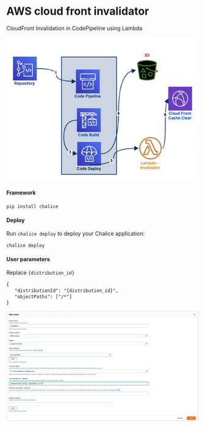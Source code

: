 # AWS cloud front invalidator

CloudFront Invalidation in CodePipeline using Lambda 

![Pipeline](img/code_pipline_1.png)

#### Framework

    pip install chalice

#### Deploy

Run `chalice deploy` to deploy your Chalice application:

    chalice deploy

#### User parameters 

Replace `{distribution_id}` 

    {
       "distributionId": "{distribution_id}", 
       "objectPaths": ["/*"]
    }

![Pipeline](img/pipeline.png)